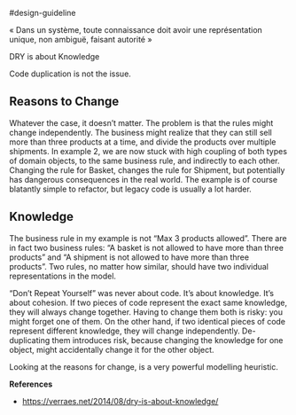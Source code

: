#design-guideline 

 « Dans un système, toute connaissance doit avoir une représentation unique, non ambiguë, faisant autorité »
 
 DRY is about Knowledge

Code duplication is not the issue.

## Reasons to Change

Whatever the case, it doesn’t matter. The problem is that the rules might change independently. The business might realize that they can still sell more than three products at a time, and divide the products over multiple shipments. In example 2, we are now stuck with high coupling of both types of domain objects, to the same business rule, and indirectly to each other. Changing the rule for Basket, changes the rule for Shipment, but potentially has dangerous consequences in the real world. The example is of course blatantly simple to refactor, but legacy code is usually a lot harder.
## Knowledge

The business rule in my example is not “Max 3 products allowed”. There are in fact two business rules: “A basket is not allowed to have more than three products” and “A shipment is not allowed to have more than three products”. Two rules, no matter how similar, should have two individual representations in the model.

“Don’t Repeat Yourself” was never about code. It’s about knowledge. It’s about cohesion. If two pieces of code represent the exact same knowledge, they will always change together. Having to change them both is risky: you might forget one of them. On the other hand, if two identical pieces of code represent different knowledge, they will change independently. De-duplicating them introduces risk, because changing the knowledge for one object, might accidentally change it for the other object.

Looking at the reasons for change, is a very powerful modelling heuristic.

**References**
* https://verraes.net/2014/08/dry-is-about-knowledge/